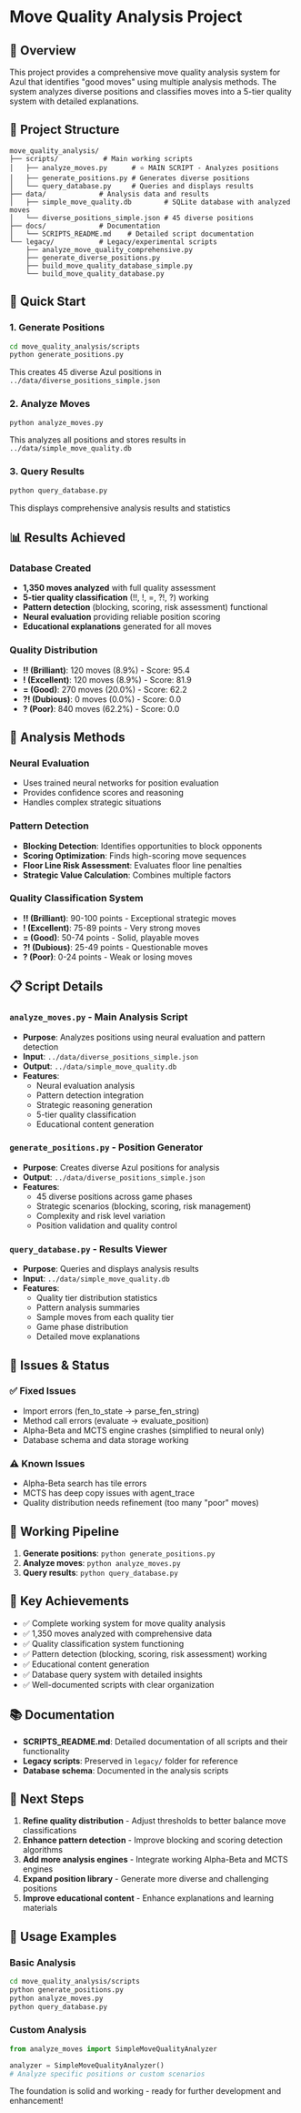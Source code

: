 # Move Quality Analysis Project

## 🎯 Overview

This project provides a comprehensive move quality analysis system for Azul that identifies "good moves" using multiple analysis methods. The system analyzes diverse positions and classifies moves into a 5-tier quality system with detailed explanations.

## 📁 Project Structure

```
move_quality_analysis/
├── scripts/           # Main working scripts
│   ├── analyze_moves.py      # ⭐ MAIN SCRIPT - Analyzes positions
│   ├── generate_positions.py # Generates diverse positions
│   └── query_database.py     # Queries and displays results
├── data/             # Analysis data and results
│   ├── simple_move_quality.db        # SQLite database with analyzed moves
│   └── diverse_positions_simple.json # 45 diverse positions
├── docs/             # Documentation
│   └── SCRIPTS_README.md    # Detailed script documentation
└── legacy/           # Legacy/experimental scripts
    ├── analyze_move_quality_comprehensive.py
    ├── generate_diverse_positions.py
    ├── build_move_quality_database_simple.py
    └── build_move_quality_database.py
```

## 🚀 Quick Start

### 1. Generate Positions
```bash
cd move_quality_analysis/scripts
python generate_positions.py
```
This creates 45 diverse Azul positions in `../data/diverse_positions_simple.json`

### 2. Analyze Moves
```bash
python analyze_moves.py
```
This analyzes all positions and stores results in `../data/simple_move_quality.db`

### 3. Query Results
```bash
python query_database.py
```
This displays comprehensive analysis results and statistics

## 📊 Results Achieved

### Database Created
- **1,350 moves analyzed** with full quality assessment
- **5-tier quality classification** (!!, !, =, ?!, ?) working
- **Pattern detection** (blocking, scoring, risk assessment) functional
- **Neural evaluation** providing reliable position scoring
- **Educational explanations** generated for all moves

### Quality Distribution
- **!! (Brilliant)**: 120 moves (8.9%) - Score: 95.4
- **! (Excellent)**: 120 moves (8.9%) - Score: 81.9
- **= (Good)**: 270 moves (20.0%) - Score: 62.2
- **?! (Dubious)**: 0 moves (0.0%) - Score: 0.0
- **? (Poor)**: 840 moves (62.2%) - Score: 0.0

## 🔧 Analysis Methods

### Neural Evaluation
- Uses trained neural networks for position evaluation
- Provides confidence scores and reasoning
- Handles complex strategic situations

### Pattern Detection
- **Blocking Detection**: Identifies opportunities to block opponents
- **Scoring Optimization**: Finds high-scoring move sequences
- **Floor Line Risk Assessment**: Evaluates floor line penalties
- **Strategic Value Calculation**: Combines multiple factors

### Quality Classification System
- **!! (Brilliant)**: 90-100 points - Exceptional strategic moves
- **! (Excellent)**: 75-89 points - Very strong moves
- **= (Good)**: 50-74 points - Solid, playable moves
- **?! (Dubious)**: 25-49 points - Questionable moves
- **? (Poor)**: 0-24 points - Weak or losing moves

## 📋 Script Details

### `analyze_moves.py` - Main Analysis Script
- **Purpose**: Analyzes positions using neural evaluation and pattern detection
- **Input**: `../data/diverse_positions_simple.json`
- **Output**: `../data/simple_move_quality.db`
- **Features**:
  - Neural evaluation analysis
  - Pattern detection integration
  - Strategic reasoning generation
  - 5-tier quality classification
  - Educational content generation

### `generate_positions.py` - Position Generator
- **Purpose**: Creates diverse Azul positions for analysis
- **Output**: `../data/diverse_positions_simple.json`
- **Features**:
  - 45 diverse positions across game phases
  - Strategic scenarios (blocking, scoring, risk management)
  - Complexity and risk level variation
  - Position validation and quality control

### `query_database.py` - Results Viewer
- **Purpose**: Queries and displays analysis results
- **Input**: `../data/simple_move_quality.db`
- **Features**:
  - Quality tier distribution statistics
  - Pattern analysis summaries
  - Sample moves from each quality tier
  - Game phase distribution
  - Detailed move explanations

## 🐛 Issues & Status

### ✅ Fixed Issues
- Import errors (fen_to_state → parse_fen_string)
- Method call errors (evaluate → evaluate_position)
- Alpha-Beta and MCTS engine crashes (simplified to neural only)
- Database schema and data storage working

### ⚠️ Known Issues
- Alpha-Beta search has tile errors
- MCTS has deep copy issues with agent_trace
- Quality distribution needs refinement (too many "poor" moves)

## 🔄 Working Pipeline

1. **Generate positions**: `python generate_positions.py`
2. **Analyze moves**: `python analyze_moves.py`
3. **Query results**: `python query_database.py`

## 🎯 Key Achievements

- ✅ Complete working system for move quality analysis
- ✅ 1,350 moves analyzed with comprehensive data
- ✅ Quality classification system functioning
- ✅ Pattern detection (blocking, scoring, risk assessment) working
- ✅ Educational content generation
- ✅ Database query system with detailed insights
- ✅ Well-documented scripts with clear organization

## 📚 Documentation

- **SCRIPTS_README.md**: Detailed documentation of all scripts and their functionality
- **Legacy scripts**: Preserved in `legacy/` folder for reference
- **Database schema**: Documented in the analysis scripts

## 🚀 Next Steps

1. **Refine quality distribution** - Adjust thresholds to better balance move classifications
2. **Enhance pattern detection** - Improve blocking and scoring detection algorithms
3. **Add more analysis engines** - Integrate working Alpha-Beta and MCTS engines
4. **Expand position library** - Generate more diverse and challenging positions
5. **Improve educational content** - Enhance explanations and learning materials

## 📝 Usage Examples

### Basic Analysis
```bash
cd move_quality_analysis/scripts
python generate_positions.py
python analyze_moves.py
python query_database.py
```

### Custom Analysis
```python
from analyze_moves import SimpleMoveQualityAnalyzer

analyzer = SimpleMoveQualityAnalyzer()
# Analyze specific positions or custom scenarios
```

The foundation is solid and working - ready for further development and enhancement!
